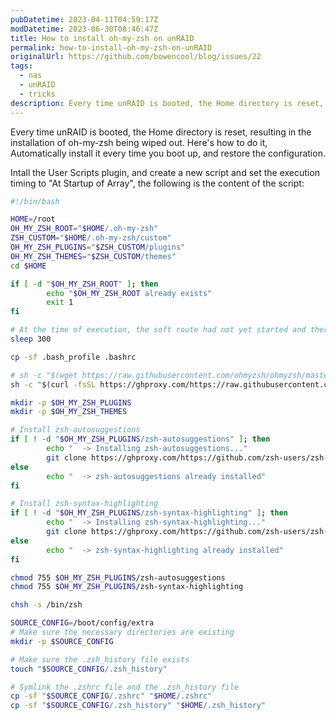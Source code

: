 ```yaml
---
pubDatetime: 2023-04-11T04:59:17Z
modDatetime: 2023-06-30T08:46:47Z
title: How to install oh-my-zsh on unRAID
permalink: how-to-install-oh-my-zsh-on-unRAID
originalUrl: https://github.com/bowencool/blog/issues/22
tags:
  - nas
  - unRAID
  - tricks
description: Every time unRAID is booted, the Home directory is reset, resulting in the installation of oh-my-zsh being wiped out. Here's how to do it, Automatically install it every time you boot up, and restore the configuration.
---
```


Every time unRAID is booted, the Home directory is reset, resulting in the installation of oh-my-zsh being wiped out. Here's how to do it, Automatically install it every time you boot up, and restore the configuration.

Intall the User Scripts plugin, and create a new script and set the execution timing to "At Startup of Array", the following is the content of the script:

```bash
#!/bin/bash

HOME=/root
OH_MY_ZSH_ROOT="$HOME/.oh-my-zsh"
ZSH_CUSTOM="$HOME/.oh-my-zsh/custom"
OH_MY_ZSH_PLUGINS="$ZSH_CUSTOM/plugins"
OH_MY_ZSH_THEMES="$ZSH_CUSTOM/themes"
cd $HOME

if [ -d "$OH_MY_ZSH_ROOT" ]; then
        echo "$OH_MY_ZSH_ROOT already exists"
        exit 1
fi

# At the time of execution, the soft route had not yet started and there was no network
sleep 300

cp -sf .bash_profile .bashrc

# sh -c "$(wget https://raw.githubusercontent.com/ohmyzsh/ohmyzsh/master/tools/install.sh -O -)"
sh -c "$(curl -fsSL https://ghproxy.com/https://raw.githubusercontent.com/ohmyzsh/ohmyzsh/master/tools/install.sh)"

mkdir -p $OH_MY_ZSH_PLUGINS
mkdir -p $OH_MY_ZSH_THEMES

# Install zsh-autosuggestions
if [ ! -d "$OH_MY_ZSH_PLUGINS/zsh-autosuggestions" ]; then
        echo "  -> Installing zsh-autosuggestions..."
        git clone https://ghproxy.com/https://github.com/zsh-users/zsh-autosuggestions $OH_MY_ZSH_PLUGINS/zsh-autosuggestions
else
        echo "  -> zsh-autosuggestions already installed"
fi

# Install zsh-syntax-highlighting
if [ ! -d "$OH_MY_ZSH_PLUGINS/zsh-syntax-highlighting" ]; then
        echo "  -> Installing zsh-syntax-highlighting..."
        git clone https://ghproxy.com/https://github.com/zsh-users/zsh-syntax-highlighting.git $OH_MY_ZSH_PLUGINS/zsh-syntax-highlighting
else
        echo "  -> zsh-syntax-highlighting already installed"
fi

chmod 755 $OH_MY_ZSH_PLUGINS/zsh-autosuggestions
chmod 755 $OH_MY_ZSH_PLUGINS/zsh-syntax-highlighting

chsh -s /bin/zsh

SOURCE_CONFIG=/boot/config/extra
# Make sure the necessary directories are existing
mkdir -p $SOURCE_CONFIG

# Make sure the .zsh_history file exists
touch "$SOURCE_CONFIG/.zsh_history"

# Symlink the .zshrc file and the .zsh_history file
cp -sf "$SOURCE_CONFIG/.zshrc" "$HOME/.zshrc"
cp -sf "$SOURCE_CONFIG/.zsh_history" "$HOME/.zsh_history"
```

